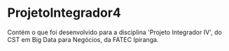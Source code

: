 # ProjetoIntegrador4
Contém o que foi desenvolvido para a disciplina 'Projeto Integrador IV', do CST em Big Data para Negócios, da FATEC Ipiranga.
